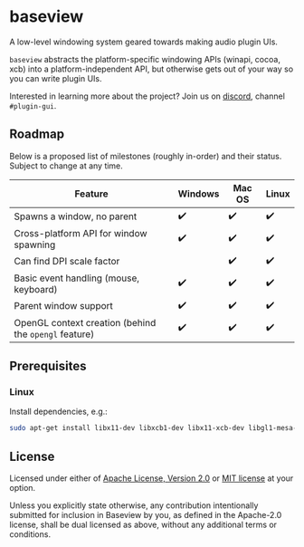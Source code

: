 # baseview

A low-level windowing system geared towards making audio plugin UIs.

`baseview` abstracts the platform-specific windowing APIs (winapi, cocoa, xcb) into a platform-independent API, but otherwise gets out of your way so you can write plugin UIs.

Interested in learning more about the project? Join us on [discord](https://discord.gg/b3hjnGw), channel `#plugin-gui`.

## Roadmap

Below is a proposed list of milestones (roughly in-order) and their status. Subject to change at any time.

| Feature                                               | Windows            | Mac OS             | Linux              |
| ----------------------------------------------------- | ------------------ | ------------------ | ------------------ |
| Spawns a window, no parent                            | :heavy_check_mark: | :heavy_check_mark: | :heavy_check_mark: |
| Cross-platform API for window spawning                | :heavy_check_mark: | :heavy_check_mark: | :heavy_check_mark: |
| Can find DPI scale factor                             |                    | :heavy_check_mark: | :heavy_check_mark: |
| Basic event handling (mouse, keyboard)                | :heavy_check_mark: | :heavy_check_mark: | :heavy_check_mark: |
| Parent window support                                 | :heavy_check_mark: | :heavy_check_mark: | :heavy_check_mark: |
| OpenGL context creation (behind the `opengl` feature) | :heavy_check_mark: | :heavy_check_mark: | :heavy_check_mark: |

## Prerequisites

### Linux

Install dependencies, e.g.:

```sh
sudo apt-get install libx11-dev libxcb1-dev libx11-xcb-dev libgl1-mesa-dev
```

## License

Licensed under either of <a href="LICENSE-APACHE">Apache License, Version
2.0</a> or <a href="LICENSE-MIT">MIT license</a> at your option.

Unless you explicitly state otherwise, any contribution intentionally submitted
for inclusion in Baseview by you, as defined in the Apache-2.0 license, shall be
dual licensed as above, without any additional terms or conditions.
